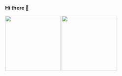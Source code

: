 ### Hi there 👋

<div >
<img height="180em" src="https://github-readme-stats.vercel.app/api?username=A-Bartolomeu&show_icons=true&include_all_commits=true&ring_color=703ee5"/>
<img height="180em" src="https://github-readme-stats.vercel.app/api/top-langs/?username=A-Bartolomeu&layout=donut"/>
</div>

<!--
**A-Bartolomeu/A-Bartolomeu** is a ✨ _special_ ✨ repository because its `README.md` (this file) appears on your GitHub profile.

Here are some ideas to get you started:

- 🔭 I’m currently working on ...
- 🌱 I’m currently learning ...
- 👯 I’m looking to collaborate on ...
- 🤔 I’m looking for help with ...
- 💬 Ask me about ...
- 📫 How to reach me: ...
- 😄 Pronouns: ...
- ⚡ Fun fact: ...
-->
